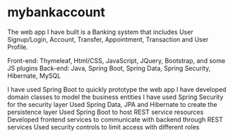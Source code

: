 # mybankaccount

The web app I have built is a Banking system that includes User Signup/Login, Account, Transfer, Appointment, Transaction and User Profile.

Front-end: Thymeleaf, Html/CSS, JavaScript, JQuery, Bootstrap, and some JS plugins
Back-end: Java, Spring Boot, Spring Data, Spring Security, Hibernate, MySQL

I have used Spring Boot to quickly prototype the web app
I have developed domain classes to model the business entities
I have used Spring Security for the security layer
Used Spring Data, JPA and Hibernate to create the persistence layer
Used Spring Boot to host REST service resources
Developed frontend services to communicate with backend through REST services
Used security controls to limit access with different roles


